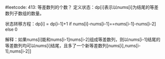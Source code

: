 #leetcode: 413: 等差数列的个数？
定义状态：dp[i]表示以nums[i]为结尾的等差数列子数组的数量。

状态转移方程：dp[i] = dp[i-1]+1 if nums[i]-nums[i-1]==nums[i-1]-nums[i-2] else 0

解释：如果nums[i]能和nums[i-1]nums[i-2]组成等差数列，则以nums[i-1]结尾的等差数列均可以nums[i]结尾，且多了一个新等差数列[nums[i],nums[i-1],nums[i-2]]